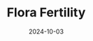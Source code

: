 ---  
layout: startup_page  
title: "Flora Fertility"  
id: "heyflora.co"  
permalink: "/florafertilityheyflora.co10032024/"  
website: "https://heyflora.co/"  
funding_round: "Pre-Seed"  
funding_amount: "$1.5M"  
investors: "Highline Beta, Cartography Capital, Everywhere Ventures, angel investors"  
about: "Flora Fertility is an insurtech company offering the first individually-owned fertility insurance solution. Their product aims to make fertility treatments more accessible and affordable by providing private insurance plans, unlike traditional loan or group-based options. They are partnering with women's health apps and employers to reach prospective parents."  
markets: "Insurtech, Healthtech, Fertility, Insurance, Women's Health"  
hq: "Toronto, Ontario, Canada"  
founded_year: "2023"  
linkedin: "https://www.linkedin.com/company/heyflora"  
twitter: ""  
instagram: ""  
facebook: ""  
crunchbase: "https://www.crunchbase.com/organization/flora-fertility"  
pitchbook: "https://pitchbook.com/profiles/company/541157-95"  

date_display: "03-Oct-2024"  
date: "2024-10-03"

# SEO Optimization  
meta_title: "Flora Fertility - Pre-Seed Funding ($1.5M)"  
meta_description: "Flora Fertility, Flora Fertility is an insurtech company offering the first individually-owned fertility insurance solution. Their product aims to make fertility treat..."  
meta_keywords: "Flora Fertility, Insurtech, Healthtech, Fertility, Insurance, Women's Health, Pre-Seed funding"  
canonical_url: "https://startup.projectstartups.com/florafertilityheyflora.co10032024/"  
---